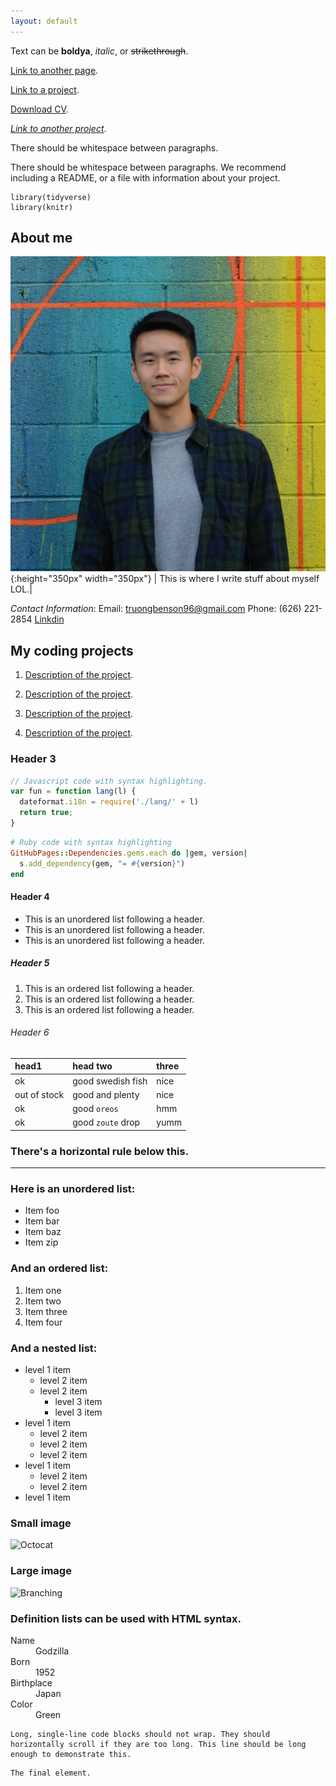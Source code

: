 ```yaml
---
layout: default
---
```


Text can be **boldya**, _italic_, or ~~strikethrough~~.

[Link to another page](./another-page.html).

[Link to a project](./assignment2_task2_bt.html).

[Download CV](./cv.pdf).

[*Link to another project*](./benson_lab_2_trial.html).

There should be whitespace between paragraphs.

There should be whitespace between paragraphs. We recommend including a README, or a file with information about your project.

```{r}
library(tidyverse)
library(knitr)
```

## About me

![](./media/profile_pic.jpg){:height="350px" width="350px"} | This is where I write stuff about myself LOL.|

*Contact Information*:
Email: truongbenson96@gmail.com
Phone: (626) 221-2854
[Linkdin](https://www.linkedin.com/in/benson-truong-580570122/)

## My coding projects

1. [Description of the project](./benson_lab_2_trial.html).

2. [Description of the project](./assignment2_task2_bt.html).

3. [Description of the project](./benson_lab_2_trial.html).

4. [Description of the project](./assignment2_task2_bt.html).


### Header 3

```js
// Javascript code with syntax highlighting.
var fun = function lang(l) {
  dateformat.i18n = require('./lang/' + l)
  return true;
}
```

```ruby
# Ruby code with syntax highlighting
GitHubPages::Dependencies.gems.each do |gem, version|
  s.add_dependency(gem, "= #{version}")
end
```

#### Header 4

*   This is an unordered list following a header.
*   This is an unordered list following a header.
*   This is an unordered list following a header.

##### Header 5

1.  This is an ordered list following a header.
2.  This is an ordered list following a header.
3.  This is an ordered list following a header.

###### Header 6

| head1        | head two          | three |
|:-------------|:------------------|:------|
| ok           | good swedish fish | nice  |
| out of stock | good and plenty   | nice  |
| ok           | good `oreos`      | hmm   |
| ok           | good `zoute` drop | yumm  |

### There's a horizontal rule below this.

* * *

### Here is an unordered list:

*   Item foo
*   Item bar
*   Item baz
*   Item zip

### And an ordered list:

1.  Item one
1.  Item two
1.  Item three
1.  Item four

### And a nested list:

- level 1 item
  - level 2 item
  - level 2 item
    - level 3 item
    - level 3 item
- level 1 item
  - level 2 item
  - level 2 item
  - level 2 item
- level 1 item
  - level 2 item
  - level 2 item
- level 1 item

### Small image

![Octocat](https://github.githubassets.com/images/icons/emoji/octocat.png)

### Large image

![Branching](https://guides.github.com/activities/hello-world/branching.png)


### Definition lists can be used with HTML syntax.

<dl>
<dt>Name</dt>
<dd>Godzilla</dd>
<dt>Born</dt>
<dd>1952</dd>
<dt>Birthplace</dt>
<dd>Japan</dd>
<dt>Color</dt>
<dd>Green</dd>
</dl>

```
Long, single-line code blocks should not wrap. They should horizontally scroll if they are too long. This line should be long enough to demonstrate this.
```

```
The final element.
```
